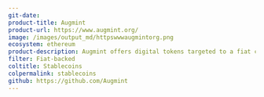 ```yaml
---
git-date:
product-title: Augmint
product-url: https://www.augmint.org/
image: /images/output_md/httpswwwaugmintorg.png
ecosystem: ethereum
product-description: Augmint offers digital tokens targeted to a fiat currency. Stablecoin backed 1&#58;1 by Euros.
filter: Fiat-backed
coltitle: Stablecoins
colpermalink: stablecoins
github: https://github.com/Augmint
---
```

